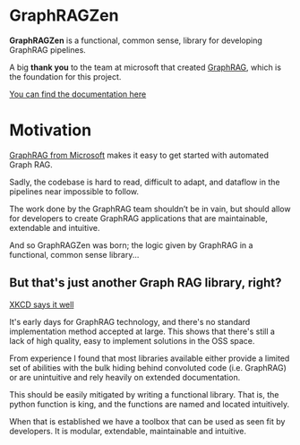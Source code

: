 # GraphRAGZen
**GraphRAGZen** is a functional, common sense, library for developing GraphRAG pipelines.

A big **thank you** to the team at microsoft that created [GraphRAG](https://github.com/microsoft/graphrag), which is the foundation for this project.

[You can find the documentation here](https://benste.github.io/GraphRAGZen/)

# Motivation
[GraphRAG from Microsoft](https://github.com/microsoft/graphrag) makes it easy to get started with 
automated Graph RAG.

Sadly, the codebase is hard to read, difficult to adapt, and dataflow
in the pipelines near impossible to follow.

The work done by the GraphRAG team shouldn’t be in vain, but should
allow for developers to create GraphRAG applications that are
maintainable, extendable and intuitive.

And so GraphRAGZen was born; the logic given by GraphRAG in a
functional, common sense library...

## But that's just another Graph RAG library, right?
[XKCD says it well](https://xkcd.com/927/)

It's early days for GraphRAG technology, and there's no standard implementation method accepted at 
large. This shows that there's still a lack of high quality, easy to implement solutions in the 
OSS space.

From experience I found that most libraries available either provide a limited set
of abilities with the bulk hiding behind convoluted code (i.e. GraphRAG)
or are unintuitive and rely heavily on extended documentation.

This should be easily mitigated by writing a functional library. That
is, the python function is king, and the functions are named and located intuitively.

When that is established we have a toolbox that can be used as seen fit
by developers. It is modular, extendable, maintainable and intuitive.
